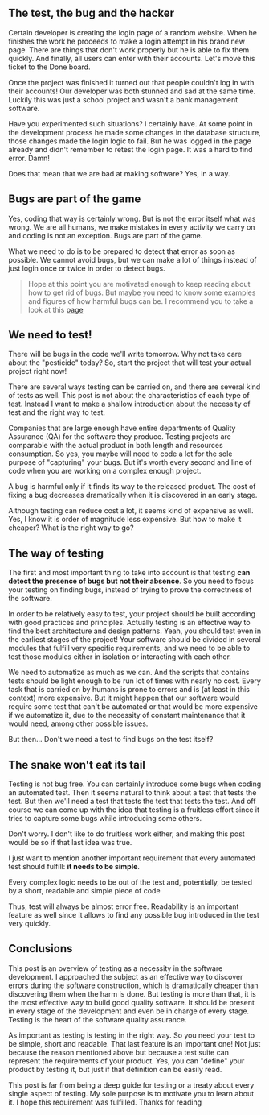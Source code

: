## The test, the bug and the hacker

Certain developer is creating the login page of a random website. When he finishes the work he proceeds to make a login attempt in his brand new page. There are things that don't work properly but he is able to fix them quickly. And finally, all users can enter with their accounts. Let's move this ticket to the Done board.

Once the project was finished it turned out that people couldn't log in with their accounts! Our developer was both stunned and sad at the same time. Luckily this was just a school project and wasn't a bank management software.

Have you experimented such situations? I certainly have. At some point in the development process he made some changes in the database structure, those changes made the login logic to fail. But he was logged in the page already and didn't remember to retest the login page. It was a hard to find error. Damn! 

Does that mean that we are bad at making software? Yes, in a way.

## Bugs are part of the game

Yes, coding that way is certainly wrong. But is not the error itself what was wrong. We are all humans, we make mistakes in every activity we carry on and coding is not an exception. Bugs are part of the game.  

What we need to do is to be prepared to detect that error as soon as possible. We cannot avoid bugs, but we can make a lot of things instead of just login once or twice in order to detect bugs.

>Hope at this point you are motivated enough to keep reading about how to get rid of bugs. But maybe you need to know some examples and figures of how harmful bugs can be. I recommend you to take a look at this  [page](https://www.softwaretestingnews.co.uk/the-real-cost-of-software-bugs/)

## We need to test!

There will be bugs in the code we'll write tomorrow. Why not take care about the "pesticide" today? So, start the project that will test your actual project right now!

There are several ways testing can be carried on, and there are several kind of tests as well. This post is not about the characteristics of each type of test. Instead I want to make a shallow introduction about the necessity of test and the right way to test.

Companies that are large enough have entire departments of Quality Assurance (QA) for the software they produce. Testing projects are comparable with the actual product in both length and resources consumption. So yes, you maybe will need to code a lot for the sole purpose of "capturing" your bugs. But it's worth every second and line of code when you are working on a complex enough project.

A bug is harmful only if it finds its way to the released product. The cost of fixing a bug decreases dramatically when it is discovered in an early stage.

Although testing can reduce cost a lot, it seems kind of expensive as well. Yes, I know it is order of magnitude less expensive. But how to make it cheaper? What is the right way to go?

## The way of testing

The first and most important thing to take into account is that testing **can detect the presence of bugs but not their absence**.  So you need to focus your testing on finding bugs, instead of trying to prove the correctness of the software.

In order to be relatively easy to test, your project should be built according with good practices and principles. Actually testing is an effective way to find the best architecture and design patterns. Yeah, you should test even in the earliest stages of the project! Your software should be divided in several modules that fulfill very specific requirements, and we need to be able to test those modules either in isolation or interacting with each other.

We need to automatize as much as we can. And the scripts that contains tests should be light enough to be run lot of times with nearly no cost. Every task that is carried on by humans is prone to errors and is (at least in this context) more expensive. But it might happen that our software would require some test that can't be automated or that would be more expensive if we automatize it, due to the necessity of constant maintenance that it would need, among other possible issues.

But then... Don't we need a test to find bugs on the test itself?

## The snake won't eat its tail

Testing is not bug free. You can certainly introduce some bugs when coding an automated test. Then it seems natural to think about a test that tests the test. But then we'll need a test that tests the test that tests the test. And off course we can come up with the idea that testing is a fruitless effort since it tries to capture some bugs while introducing some others.

Don't worry. I don't like to do fruitless work either, and making this post would be so if that last idea was true. 

I just want to mention another important requirement that every automated test should fulfill: **it needs to be simple**. 

Every complex logic needs to be out of the test and, potentially, be tested by a short, readable and simple piece of code

Thus, test will always be almost error free. Readability is an important feature as well since it allows to find any possible bug introduced in the test very quickly.

## Conclusions

This post is an overview of testing as a necessity in the software development. I approached the subject as an effective way to discover errors during the software construction, which is dramatically cheaper than discovering them when the harm is done. But testing is more than that, it is the most effective way to build good quality software. It should be present in every stage of the development and even be in charge of every stage. Testing is the heart of the software quality assurance.

As important as testing is testing in the right way. So you need your test to be simple, short and readable. That last feature is an important one! Not just because the reason mentioned above but because a test suite can represent the requirements of your product. Yes, you can "define" your product by testing it, but just if that definition can be easily read.  

This post is far from being a deep guide for testing or a treaty about every single aspect of testing. My sole purpose is to motivate you to learn about it. I hope this requirement was fulfilled. Thanks for reading